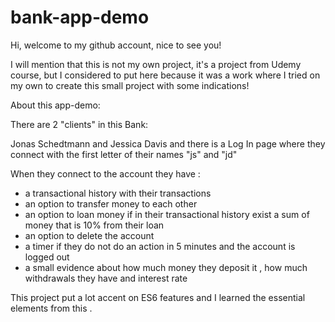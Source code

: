 # bank-app-demo
Hi, welcome to my github account, nice to see you!

  I will mention that this is not my own project, it's a project from Udemy course, but I considered to put here because it was a work where I tried on my own to create this small project with some indications! 

About this app-demo: 

There are 2 "clients" in this Bank: 

Jonas Schedtmann and Jessica Davis and there is a Log In page where they connect with the first letter of their names "js" and "jd"

When they connect to the account they have : 

- a transactional history with their transactions 
- an option to transfer money to each other 
- an option to loan money if in their transactional history exist a sum of money that is 10% from their loan
- an option to delete the account
- a timer if they do not do an action in 5 minutes and the account is logged out 
- a small evidence about how much money they deposit it , how much withdrawals they have and interest rate

This project put a lot accent on ES6 features and I learned the essential elements from this .
